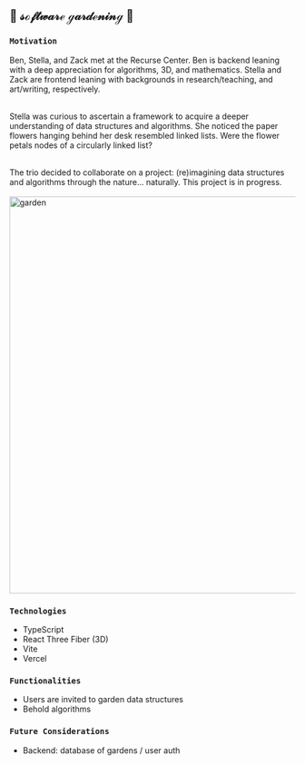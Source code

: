 ## 🌸 𝓈ℴ𝒻𝓉𝓌𝒶𝓇ℯ ℊ𝒶𝓇𝒹ℯ𝓃𝒾𝓃ℊ 🌱

### `Motivation`<br>
Ben, Stella, and Zack met at the Recurse Center. Ben is backend leaning with a deep appreciation for algorithms, 3D, and mathematics. Stella and Zack are frontend leaning with backgrounds in research/teaching, and art/writing, respectively.<br><br>

Stella was curious to ascertain a framework to acquire a deeper understanding of data structures and algorithms. She noticed the paper flowers hanging behind her desk resembled linked lists. Were the flower petals nodes of a circularly linked list?<br><br>

The trio decided to collaborate on a project: (re)imagining data structures and algorithms through the nature... naturally. This project is in progress.<br><br>
<img width="700" alt="garden" src="https://github.com/stella0000000/garden-structures/assets/112890821/baeb1773-d058-41c9-b5e4-d3fca986c5b6">

### `Technologies`<br>
- TypeScript
- React Three Fiber (3D)
- Vite
- Vercel

### `Functionalities`<br>
- Users are invited to garden data structures
- Behold algorithms

### `Future Considerations`<br>
- Backend: database of gardens / user auth
